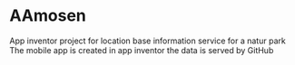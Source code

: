 # AAmosen
App inventor project for location base information service for a natur park
The mobile app is created in app inventor the data is served by GitHub
